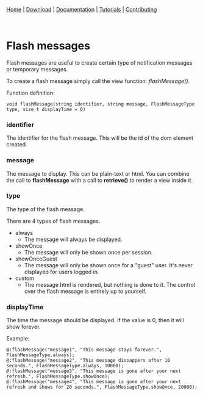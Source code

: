 [Home](https://diamondmvc.github.io/Diamond/) | [Download](https://diamondmvc.github.io/Diamond/download) | [Documentation](https://diamondmvc.github.io/Diamond/docs) | [Tutorials](https://diamondmvc.github.io/Diamond/tutorials) | [Contributing](https://diamondmvc.github.io/Diamond/contributing)

<br>

# Flash messages

Flash messages are useful to create certain type of notification messages or temporary messages.

To create a flash message simply call the view function: *flashMessage()*.

Function definition:

```
void flashMessage(string identifier, string message, FlashMessageType type, size_t displayTime = 0)
```

### identifier

The identifier for the flash message. This will be the id of the dom element created.

### message

The message to display. This can be plain-text or html. You can combine the call to **flashMessage** with a call to **retrieve()** to render a view inside it.

### type

The type of the flash message.

There are 4 types of flash messages.

* always
  * The message will always be displayed.
* showOnce
  * The message will only be shown once per session.
* showOnceGuest
  * The message will only be shown once for a "guest" user. It's never displayed for users logged in.
* custom
  * The message html is rendered, but nothing is done to it. The control over the flash message is entirely up to yourself.
  
### displayTime

The time the message should be displayed. If the value is 0, then it will show forever.

Example:

```
@:flashMessage("message1", "This message stays forever.", FlashMessageType.always);
@:flashMessage("message2", "This message dissappers after 10 seconds.", FlashMessageType.always, 10000);
@:flashMessage("message3", "This message is gone after your next refresh.", FlashMessageType.showOnce);
@:flashMessage("message4", "This message is gone after your next refresh and shows for 20 seconds.", FlashMessageType.showOnce, 20000);
```
